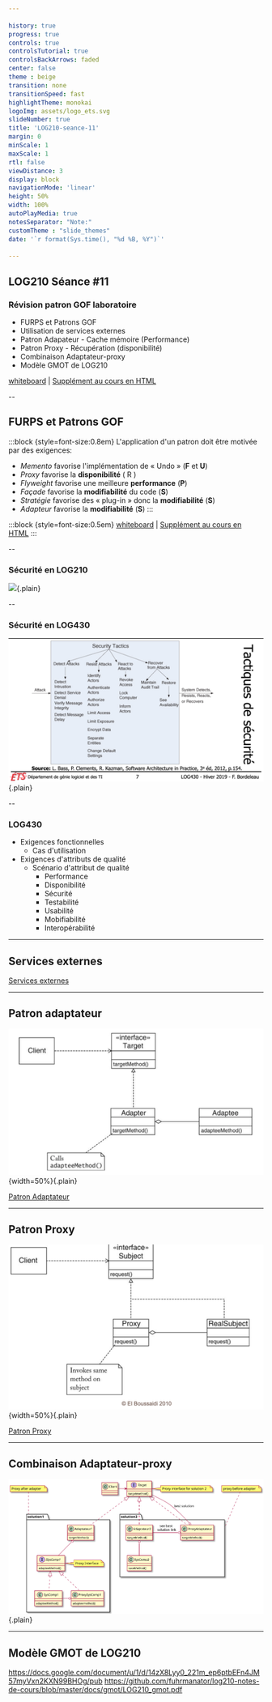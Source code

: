 ```yaml
---

history: true
progress: true
controls: true
controlsTutorial: true
controlsBackArrows: faded
center: false
theme : beige
transition: none
transitionSpeed: fast
highlightTheme: monokai
logoImg: assets/logo_ets.svg
slideNumber: true
title: 'LOG210-seance-11'
margin: 0
minScale: 1
maxScale: 1
rtl: false
viewDistance: 3
display: block
navigationMode: 'linear'
height: 50%
width: 100%
autoPlayMedia: true
notesSeparator: "Note:"
customTheme : "slide_themes"
date: '`r format(Sys.time(), "%d %B, %Y")`'

---
```



## LOG210 Séance #11
### Révision patron GOF laboratoire
- FURPS et Patrons GOF
- Utilisation de services externes
- Patron Adapateur - Cache mémoire (Performance)
- Patron Proxy - Récupération (disponibilité)
- Combinaison Adaptateur-proxy
- Modèle GMOT de LOG210


[whiteboard](#whiteboard) | [Supplément au cours en HTML](https://cc-yvanross.github.io/14f3178688ff2d131977e55d7002b1fc3b09e3ad/export/index.html)

--



<!-- .slide id="whiteboard" --->



## FURPS et Patrons GOF
:::block {style=font-size:0.8em}
L'application d'un patron doit être motivée par des exigences: 
- *Memento* favorise l'implémentation de «&nbsp;Undo&nbsp;» (**F** et **U**)
- *Proxy* favorise la **disponibilité** ( R )
- *Flyweight* favorise une meilleure **performance** (**P**)
- *Façade* favorise la **modifiabilité** du code (**S**)
- *Stratégie* favorise des «&nbsp;plug-in&nbsp;» donc la **modifiabilité** (**S**)
- *Adapteur* favorise la **modifiabilité** (**S**)
:::

:::block {style=font-size:0.5em}
[whiteboard](#whiteboard) | [Supplément au cours en HTML](https://cc-yvanross.github.io/14f3178688ff2d131977e55d7002b1fc3b09e3ad/export/index.html)
:::

--

### Sécurité en LOG210
![](../assets/seance-06-furps-securite.JPG){.plain}

--

### Sécurité en LOG430
![](../assets/log430-securite.png){.plain}


--

### LOG430
- Exigences fonctionnelles 
  - Cas d'utilisation
- Exigences d'attributs de qualité
  - Scénario d'attribut de qualité
    - Performance
    - Disponibilité
    - Sécurité
    - Testabilité
    - Usabilité
    - Mobifiabilité
    - Interopérabilité

---


## Services externes
[Services externes](https://cc-yvanross.github.io/14f3178688ff2d131977e55d7002b1fc3b09e3ad/export/index.html#afs9)


---

## Patron adaptateur
![Patron adaptateur](assets/gof/adaptateur.png){width=50%}{.plain}

[Patron Adaptateur](https://cc-yvanross.github.io/14f3178688ff2d131977e55d7002b1fc3b09e3ad/export/index.html#/decouverte9)


---

## Patron Proxy
![Patron proxy](assets/gof/proxy.png){width=50%}{.plain}

[Patron Proxy](https://cc-yvanross.github.io/14f3178688ff2d131977e55d7002b1fc3b09e3ad/export/index.html#/proxy9)


---


## Combinaison Adaptateur-proxy
![adaptateur-proxy](../assets/gof/adaptateur-proxy.svg){.plain}

---


<!-- .slide: class='center' -->
## Modèle GMOT de LOG210
https://docs.google.com/document/u/1/d/14zX8Lyy0_221m_ep6ptbEFn4JM57myVxn2KXN99BHOg/pub
https://github.com/fuhrmanator/log210-notes-de-cours/blob/master/docs/gmot/LOG210_gmot.pdf
